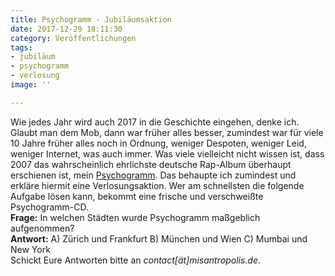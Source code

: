 ```yaml
---
title: Psychogramm - Jubiläumsaktion
date: 2017-12-29 18:11:30
category: Veröffentlichungen
tags:
- jubiläum
- psychogramm
- verlosung
image: ''

---
```


Wie jedes Jahr wird auch 2017 in die Geschichte eingehen, denke ich. Glaubt man dem Mob, dann war früher alles besser, zumindest war für viele 10 Jahre früher alles noch in Ordnung, weniger Despoten, weniger Leid, weniger Internet, was auch immer. Was viele vielleicht nicht wissen ist, dass 2007 das wahrscheinlich ehrlichste deutsche Rap-Album überhaupt erschienen ist, mein [Psychogramm](http://audiacrecords.bandcamp.com/album/psychogramm). Das behaupte ich zumindest und erkläre hiermit eine Verlosungsaktion. Wer am schnellsten die folgende Aufgabe lösen kann, bekommt eine frische und verschweißte Psychogramm-CD.  
**Frage:**
In welchen Städten wurde Psychogramm maßgeblich aufgenommen?  
**Antwort:**
A) Zürich und Frankfurt
B) München und Wien
C) Mumbai und New York  
Schickt Eure Antworten bitte an *contact[ät]misantropolis.de*.
